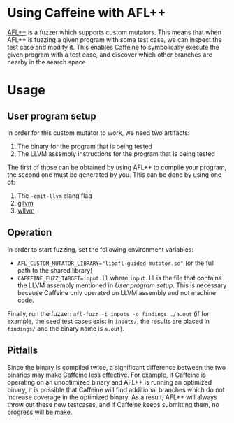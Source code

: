 # Using Caffeine with AFL++

[AFL++](https://github.com/AFLplusplus/AFLplusplus) is a fuzzer which supports custom mutators.
This means that when AFL++ is fuzzing a given program with some test case, we can inspect the
test case and modify it. This enables Caffeine to symbolically execute the given program with
a test case, and discover which other branches are nearby in the search space.

# Usage

## User program setup

In order for this custom mutator to work, we need two artifacts:
1. The binary for the program that is being tested
2. The LLVM assembly instructions for the program that is being tested

The first of those can be obtained by using AFL++ to compile your program, the second one must
be generated by you. This can be done by using one of:
1. The `-emit-llvm` clang flag
2. [gllvm](https://github.com/SRI-CSL/gllvm)
3. [wllvm](https://github.com/SRI-CSL/whole-program-llvm)

## Operation

In order to start fuzzing, set the following environment variables:
* `AFL_CUSTOM_MUTATOR_LIBRARY="libafl-guided-mutator.so"` (or the full path to the shared
library)
* `CAFFEINE_FUZZ_TARGET=input.ll` where `input.ll` is the file that contains the LLVM assembly
mentioned in _User program setup_. This is necessary because Caffeine only operated on LLVM
assembly and not machine code.

Finally, run the fuzzer: `afl-fuzz -i inputs -o findings ./a.out` (if for example, the seed
test cases exist in `inputs/`, the results are placed in `findings/` and the binary name
is `a.out`).

## Pitfalls

Since the binary is compiled twice, a significant difference between
the two binaries may make Caffeine less effective. For example, if
Caffeine is operating on an unoptimized binary and AFL++ is running an
optimized binary, it is possible that Caffeine will find additional branches
which do not increase coverage in the optimized binary. As a result, AFL++ will always throw out these new testcases, and
if Caffeine keeps submitting them, no progress will be make.
